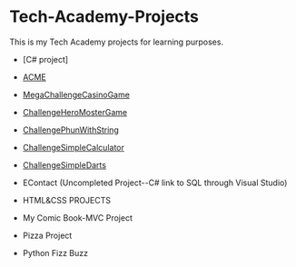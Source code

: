 # Tech-Academy-Projects
This is my Tech Academy projects for learning purposes.
* [C# project]
 - [ACME](/Academy-Projects/C%23/ACME)
 - [MegaChallengeCasinoGame](/Academy-Projects/C%23/MegaChallengeCasino-34)
 - [ChallengeHeroMosterGame](/Academy-Projects/C%23/ChallengeHeroMonsterPart2)
 - [ChallengePhunWithString](/Academy-Projects/C%23/ChallengePhunWithString-35)
 - [ChallengeSimpleCalculator](/Academy-Projects/C%23/ChallengeSimpleCalculator)
 - [ChallengeSimpleDarts](/Academy-Projects/C%23/ChallengeSimpleDarts)

- EContact (Uncompleted Project--C# link to SQL through Visual Studio)
+ HTML&CSS PROJECTS
* My Comic Book-MVC Project
- Pizza Project
+ Python Fizz Buzz

